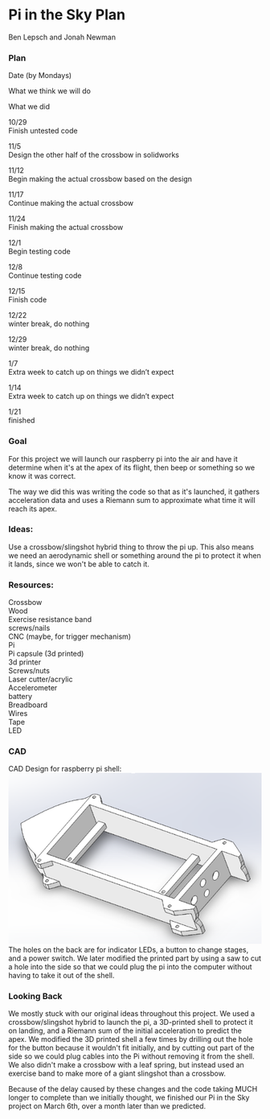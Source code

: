# Pi in the Sky Plan
Ben Lepsch and Jonah Newman

### Plan  

Date (by Mondays)

What we think we will do

What we did  

10/29  
Finish untested code


11/5  
Design the other half of the crossbow in solidworks


11/12  
Begin making the actual crossbow based on the design


11/17  
Continue making the actual crossbow


11/24  
Finish making the actual crossbow


12/1  
Begin testing code


12/8  
Continue testing code


12/15  
Finish code


12/22  
winter break, do nothing


12/29   
winter break, do nothing


1/7  
Extra week to catch up on things we didn’t expect


1/14   
Extra week to catch up on things we didn’t expect


1/21   
finished




### Goal  
For this project we will launch our raspberry pi into the air and have it determine when it's at the apex of its flight, then beep or something so we know it was correct.

The way we did this was writing the code so that as it's launched, it gathers acceleration data and uses a Riemann sum to approximate what time it will reach its apex.

### Ideas:  
Use a crossbow/slingshot hybrid thing to throw the pi up.
This also means we need an aerodynamic shell or something around the pi to protect it when it lands, since we won't be able to catch it.

### Resources:  
Crossbow  
Wood   
Exercise resistance band  
screws/nails  
CNC (maybe, for trigger mechanism)  
Pi  
Pi capsule (3d printed)  
3d printer  
Screws/nuts  
Laser cutter/acrylic  
Accelerometer   
battery  
Breadboard  
Wires  
Tape  
LED  

### CAD
CAD Design for raspberry pi shell:  
![Raspberry Pi Shell](/screenshott.png)  
The holes on the back are for indicator LEDs, a button to change stages, and a power switch.
We later modified the printed part by using a saw to cut a hole into the side so that we could plug the pi into the computer without having to take it out of the shell.


### Looking Back

We mostly stuck with our original ideas throughout this project. We used a crossbow/slingshot hybrid to launch the pi, a 3D-printed shell to protect it on landing, and a Riemann sum of the initial acceleration to predict the apex. We modified the 3D printed shell a few times by drilling out the hole for the button because it wouldn't fit initially, and by cutting out part of the side so we could plug cables into the Pi without removing it from the shell. We also didn't make a crossbow with a leaf spring, but instead used an exercise band to make more of a giant slingshot than a crossbow.

Because of the delay caused by these changes and the code taking MUCH longer to complete than we initially thought, we finished our Pi in the Sky project on March 6th, over a month later than we predicted.
